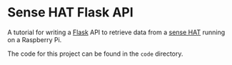 # Sense HAT Flask API

A tutorial for writing a [Flask](https://flask.palletsprojects.com/en/3.0.x/) API to retrieve data from a [sense HAT](https://www.raspberrypi.com/documentation/accessories/sense-hat.html) running on a Raspberry Pi.

The code for this project can be found in the `code` directory. 
